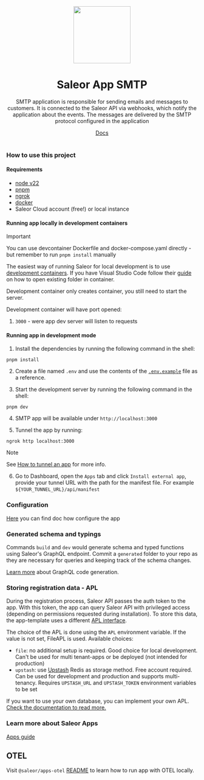 <div style="text-align: center">
  <img width="150" alt="" src="./public/logo.png">
</div>

<div style="text-align: center">
  <h1>Saleor App SMTP</h1>

  <p>SMTP application is responsible for sending emails and messages to customers. It is connected to the Saleor API via webhooks, which notify the application about the events. The messages are delivered by the SMTP protocol configured in the application</p>
</div>

<div style="text-align: center">
  <a target="_blank" rel="noopener noreferrer" href="https://docs.saleor.io/developer/app-store/apps/smtp/overview">Docs</a>
<br><br>
</div>

### How to use this project

#### Requirements

- [node v22](https://nodejs.org)
- [pnpm](https://pnpm.io/)
- [ngrok](https://ngrok.com/)
- [docker](https://www.docker.com/)
- Saleor Cloud account (free!) or local instance

#### Running app locally in development containers

> [!IMPORTANT]
> You can use devcontainer Dockerfile and docker-compose.yaml directly - but remember to run `pnpm install` manually

The easiest way of running Saleor for local development is to use [development containers](https://containers.dev/).
If you have Visual Studio Code follow their [guide](https://code.visualstudio.com/docs/devcontainers/containers#_quick-start-open-an-existing-folder-in-a-container) on how to open existing folder in container.

Development container only creates container, you still need to start the server.

Development container will have port opened:

1. `3000` - were app dev server will listen to requests

#### Running app in development mode

1. Install the dependencies by running the following command in the shell:

```shell
pnpm install
```

2. Create a file named `.env` and use the contents of the [`.env.example`](./.env.example) file as a reference.

3. Start the development server by running the following command in the shell:

```shell
pnpm dev
```

4. SMTP app will be available under `http://localhost:3000`

5. Tunnel the app by running:

```shell
ngrok http localhost:3000
```

> [!NOTE]
> See [How to tunnel an app](https://docs.saleor.io/developer/extending/apps/developing-with-tunnels) for more info.

6. Go to Dashboard, open the `Apps` tab and click `Install external app`, provide your tunnel URL with the path for the manifest file. For example `${YOUR_TUNNEL_URL}/api/manifest`

### Configuration

[Here](./docs/configuration.md) you can find doc how configure the app

### Generated schema and typings

Commands `build` and `dev` would generate schema and typed functions using Saleor's GraphQL endpoint. Commit a `generated` folder to your repo as they are necessary for queries and keeping track of the schema changes.

[Learn more](https://www.graphql-code-generator.com/) about GraphQL code generation.

### Storing registration data - APL

During the registration process, Saleor API passes the auth token to the app. With this token, the app can query Saleor API with privileged access (depending on permissions requested during installation).
To store this data, the app-template uses a different [APL interface](https://docs.saleor.io/developer/extending/apps/developing-apps/app-sdk/apl).

The choice of the APL is done using the `APL` environment variable. If the value is not set, FileAPL is used. Available choices:

- `file`: no additional setup is required. Good choice for local development. Can't be used for multi tenant-apps or be deployed (not intended for production)
- `upstash`: use [Upstash](https://upstash.com/) Redis as storage method. Free account required. Can be used for development and production and supports multi-tenancy. Requires `UPSTASH_URL` and `UPSTASH_TOKEN` environment variables to be set

If you want to use your own database, you can implement your own APL. [Check the documentation to read more.](https://docs.saleor.io/developer/extending/apps/developing-apps/app-sdk/apl)

### Learn more about Saleor Apps

[Apps guide](https://docs.saleor.io/developer/extending/apps/overview)

## OTEL

Visit `@saleor/apps-otel` [README](../../packages/otel/README.md) to learn how to run app with OTEL locally.
